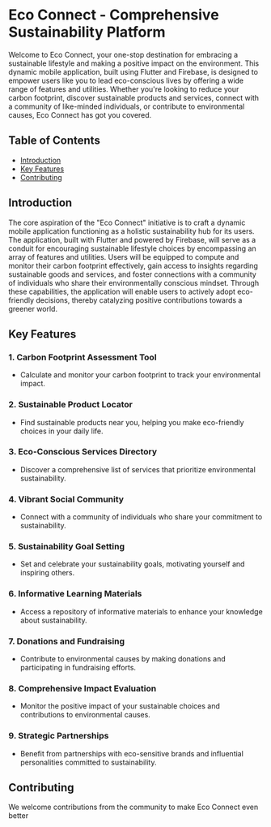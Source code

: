 # Eco Connect - Comprehensive Sustainability Platform

Welcome to Eco Connect, your one-stop destination for embracing a sustainable lifestyle and making a positive impact on the environment. This dynamic mobile application, built using Flutter and Firebase, is designed to empower users like you to lead eco-conscious lives by offering a wide range of features and utilities. Whether you're looking to reduce your carbon footprint, discover sustainable products and services, connect with a community of like-minded individuals, or contribute to environmental causes, Eco Connect has got you covered.

## Table of Contents
- [Introduction](#introduction)
- [Key Features](#key-features)
- [Contributing](#contributing)

## Introduction

The core aspiration of the "Eco Connect" initiative is to craft a dynamic mobile application functioning as a holistic sustainability hub for its users. The application, built with Flutter and powered by Firebase, will serve as a conduit for encouraging sustainable lifestyle choices by encompassing an array of features and utilities. Users will be equipped to compute and monitor their carbon footprint effectively, gain access to insights regarding sustainable goods and services, and foster connections with a community of individuals who share their environmentally conscious mindset. Through these capabilities, the application will enable users to actively adopt eco-friendly decisions, thereby catalyzing positive contributions towards a greener world.

## Key Features

### 1. Carbon Footprint Assessment Tool
   - Calculate and monitor your carbon footprint to track your environmental impact.

### 2. Sustainable Product Locator
   - Find sustainable products near you, helping you make eco-friendly choices in your daily life.

### 3. Eco-Conscious Services Directory
   - Discover a comprehensive list of services that prioritize environmental sustainability.

### 4. Vibrant Social Community
   - Connect with a community of individuals who share your commitment to sustainability.

### 5. Sustainability Goal Setting
   - Set and celebrate your sustainability goals, motivating yourself and inspiring others.

### 6. Informative Learning Materials
   - Access a repository of informative materials to enhance your knowledge about sustainability.

### 7. Donations and Fundraising
   - Contribute to environmental causes by making donations and participating in fundraising efforts.

### 8. Comprehensive Impact Evaluation
   - Monitor the positive impact of your sustainable choices and contributions to environmental causes.

### 9. Strategic Partnerships
   - Benefit from partnerships with eco-sensitive brands and influential personalities committed to sustainability.

## Contributing

We welcome contributions from the community to make Eco Connect even better
